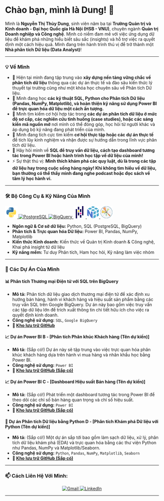 # Chào bạn, mình là Dung! 👋

Mình là **Nguyễn Thị Thùy Dung**, sinh viên năm ba tại **Trường Quản trị và Kinh doanh - Đại học Quốc gia Hà Nội (HSB - VNU)**, chuyên ngành **Quản trị Doanh nghiệp và Công nghệ**. Mình có niềm đam mê với việc ứng dụng dữ liệu để khám phá những hiểu biết sâu sắc (insights) và hỗ trợ việc ra quyết định một cách hiệu quả. Mình đang trên hành trình thú vị để trở thành một **Nhà phân tích Dữ liệu (Data Analyst)**!

---

### 💡 Về Mình

*   🔭 Hiện tại mình đang tập trung vào **xây dựng nền tảng vững chắc về phân tích dữ liệu** thông qua các dự án thực tế và đào sâu kiến thức lý thuyết tại trường cũng như một khóa học chuyên sâu về Phân tích Dữ liệu.
*   🌱 Mình đang học **các kỹ thuật SQL, Python cho Phân tích Dữ liệu (Pandas, NumPy, Matplotlib), và hoàn thiện kỹ năng sử dụng Power BI để trực quan hóa dữ liệu một cách ấn tượng.**
*   👯 Mình tìm kiếm cơ hội hợp tác trong **các dự án phân tích dữ liệu ở mức độ sơ cấp, các nghiên cứu tình huống (case studies), hoặc các sáng kiến mã nguồn mở** nơi mình có thể đóng góp, học hỏi từ người khác và áp dụng bộ kỹ năng đang phát triển của mình.
*   🤔 Mình đang tích cực tìm kiếm **cơ hội thực tập hoặc các dự án thực tế** để tích lũy kinh nghiệm và nhận được sự hướng dẫn trong lĩnh vực phân tích dữ liệu.
*   💬 Hãy hỏi mình về **SQL để truy vấn dữ liệu, cách tạo dashboard tương tác trong Power BI hoặc hành trình học tập về dữ liệu của mình!**
*   ⚡ Sự thật thú vị: **Mình thích khám phá các quy luật, dù là trong các tập dữ liệu hay trong cuộc sống hàng ngày! Khi không tìm hiểu về dữ liệu, bạn thường có thể thấy mình đang nghe podcast hoặc đọc sách về tâm lý học hành vi.**

---

### 🛠️ Bộ Công Cụ & Kỹ Năng Của Mình

<p align="left">
  <a href="https://www.python.org" target="_blank" rel="noreferrer"> <img src="https://raw.githubusercontent.com/devicons/devicon/master/icons/python/python-original.svg" alt="Python" width="40" height="40"/> </a>
  <a href="https://www.postgresql.org" target="_blank" rel="noreferrer"> <img src="https://cdn.jsdelivr.net/gh/devicons/devicon@latest/icons/postgresql/postgresql-original-wordmark.svg" alt="PostgreSQL" width="40" height="40"/> </a>
  <a href="https://cloud.google.com/bigquery" target="_blank" rel="noreferrer"> <img src="https://www.vectorlogo.zone/logos/google_bigquery/google_bigquery-icon.svg" alt="BigQuery" width="40" height="40"/> </a>
  <a href="https://pandas.pydata.org/" target="_blank" rel="noreferrer"> <img src="https://raw.githubusercontent.com/devicons/devicon/2ae2a900d2f041da66e950e4d48052658d850630/icons/pandas/pandas-original.svg" alt="Pandas" width="40" height="40"/> </a>
  <a href="https://numpy.org/" target="_blank" rel="noreferrer"> <img src="https://raw.githubusercontent.com/devicons/devicon/master/icons/numpy/numpy-original.svg" alt="NumPy" width="40" height="40"/> </a>
  <a href="https://matplotlib.org/" target="_blank" rel="noreferrer"> <img src="https://raw.githubusercontent.com/devicons/devicon/master/icons/matplotlib/matplotlib-original.svg" alt="Matplotlib" width="40" height="40"/> </a>
</p>

*   **Ngôn ngữ & Cơ sở dữ liệu:** Python, SQL (PostgreSQL, BigQuery)
*   **Phân tích & Trực quan hóa Dữ liệu:** Power BI, Pandas, NumPy, Matplotlib
*   **Kiến thức Kinh doanh:** Kiến thức về Quản trị Kinh doanh & Công nghệ, Khai phá insight từ dữ liệu 
*   **Kỹ năng mềm:** Tư duy Phân tích, Ham học hỏi, Kỹ năng làm việc nhóm

---

### 🚀 Các Dự Án Của Mình

#### 📊 Phân tích Thương mại Điện tử với SQL trên BigQuery
*   **Mô tả:** Phân tích dữ liệu giao dịch thương mại điện tử để xác định xu hướng bán hàng, hành vi khách hàng và hiệu suất sản phẩm bằng các truy vấn SQL trên Google BigQuery. Dự án này bao gồm việc truy vấn các tập dữ liệu lớn để trích xuất thông tin chi tiết hữu ích cho việc ra quyết định kinh doanh.
*   **Công nghệ sử dụng:** `SQL`, `Google BigQuery`
*   **🔗 [Kho lưu trữ GitHub](https://github.com/Dung040125/Ecommerce-Analytics-with-SQL-on-BigQuery)**

#### 📈 Dự án Power BI B - [Phân tích Phân khúc Khách hàng (Tên dự kiến)]
*   **Mô tả:** (Sắp có!) Dự án này sẽ tập trung vào việc trực quan hóa phân khúc khách hàng dựa trên hành vi mua hàng và nhân khẩu học bằng Power BI.
*   **Công nghệ sử dụng:** `Power BI`
*   **🔗 [Kho lưu trữ GitHub (Sắp có)]()**

#### 📈 Dự án Power BI C - [Dashboard Hiệu suất Bán hàng (Tên dự kiến)]
*   **Mô tả:** (Sắp có!) Phát triển một dashboard tương tác trong Power BI để theo dõi các chỉ số bán hàng quan trọng và chỉ số hiệu suất.
*   **Công nghệ sử dụng:** `Power BI`
*   **🔗 [Kho lưu trữ GitHub (Sắp có)]()**


#### 🐍 Dự án Phân tích Dữ liệu bằng Python D - [Phân tích Khám phá Dữ liệu với Python (Tên dự kiến)]
*   **Mô tả:** (Sắp có!) Một dự án sắp tới bao gồm làm sạch dữ liệu, xử lý, phân tích dữ liệu khám phá (EDA) và trực quan hóa bằng các thư viện Python như Pandas, NumPy và Matplotlib/Seaborn.
*   **Công nghệ sử dụng:** `Python`, `Pandas`, `NumPy`, `Matplotlib`, `Seaborn`
*   **🔗 [Kho lưu trữ GitHub (Sắp có)]()**

---

### 📫 Cách Liên Hệ Với Mình:

<p align="center">
  <a href="mailto:dungnguyenthi040125@gmail.com">
    <img src="https://img.shields.io/badge/Gmail-D14836?style=for-the-badge&logo=gmail&logoColor=white" alt="Gmail"/>
  </a>
  <a href="https://linkedin.com/in/dung-nguyễn-66a4a6365" target="_blank">
    <img src="https://img.shields.io/badge/LinkedIn-0077B5?style=for-the-badge&logo=linkedin&logoColor=white" alt="LinkedIn"/>
  </a>
</p>

---
<!--
**Dung040125/Dung040125** là một kho lưu trữ ✨ _đặc biệt_ ✨ vì file `README.md` (file này) sẽ xuất hiện trên trang hồ sơ GitHub của bạn.
-->
